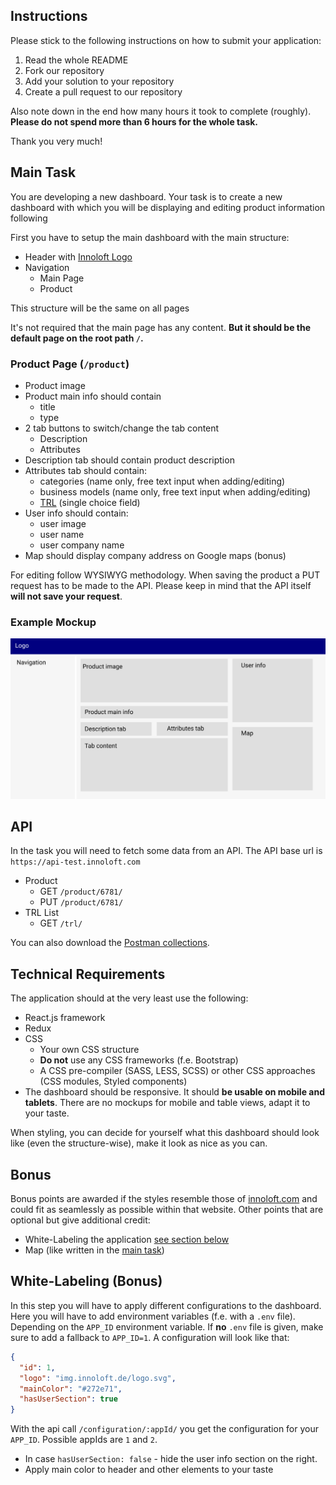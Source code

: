 ## Instructions

Please stick to the following instructions on how to submit your application:

1. Read the whole README
2. Fork our repository
3. Add your solution to your repository
4. Create a pull request to our repository

Also note down in the end how many hours it took to complete (roughly). **Please do not spend more than 6 hours for the whole task.**

Thank you very much!

## Main Task

You are developing a new dashboard. Your task is to create a new dashboard with which you will be displaying and editing product information following

First you have to setup the main dashboard with the main structure:

- Header with [Innoloft Logo](https://img.innoloft.de/logo.svg)
- Navigation
  - Main Page
  - Product

This structure will be the same on all pages

It's not required that the main page has any content. **But it should be the default page on the root path `/`.**

### Product Page (`/product`)

- Product image
- Product main info should contain
  - title
  - type
- 2 tab buttons to switch/change the tab content
  - Description
  - Attributes
- Description tab should contain product description
- Attributes tab should contain:
  - categories (name only, free text input when adding/editing)
  - business models (name only, free text input when adding/editing)
  - [TRL](https://en.wikipedia.org/wiki/Technology_readiness_level) (single choice field)
- User info should contain:
  - user image
  - user name
  - user company name
- Map should display company address on Google maps (bonus)

For editing follow WYSIWYG methodology. When saving the product a PUT request has to be made to the API. Please keep in mind that the API itself **will not save your request**.

### Example Mockup

![mockup](mockup.jpg)

## API

In the task you will need to fetch some data from an API. The API base url is `https://api-test.innoloft.com`

- Product
  - GET `/product/6781/`
  - PUT `/product/6781/`
- TRL List
  - GET `/trl/`
  
You can also download the [Postman collections](https://api-test.innoloft.com/postman_collection.json).

## Technical Requirements

The application should at the very least use the following:

- React.js framework
- Redux
- CSS
  - Your own CSS structure
  - **Do not** use any CSS frameworks (f.e. Bootstrap)
  - A CSS pre-compiler (SASS, LESS, SCSS) or other CSS approaches (CSS modules, Styled components)
- The dashboard should be responsive. It should **be usable on mobile and tablets**. There are no mockups for mobile and table views, adapt it to your taste.

When styling, you can decide for yourself what this dashboard should look like (even the structure-wise), make it look as nice as you can.

## Bonus

Bonus points are awarded if the styles resemble those of [innoloft.com](https://innoloft.com/home) and could fit as seamlessly as possible within that website.
Other points that are optional but give additional credit:

- White-Labeling the application [see section below](#White-Labeling-Bonus)
- Map (like written in the [main task](#Main-Task))

## White-Labeling (Bonus)

In this step you will have to apply different configurations to the dashboard. Here you will have to add environment variables (f.e. with a `.env` file). Depending on the `APP_ID` environment variable. If **no** `.env` file is given, make sure to add a fallback to `APP_ID=1`.
A configuration will look like that:

```json
{
  "id": 1,
  "logo": "img.innoloft.de/logo.svg",
  "mainColor": "#272e71",
  "hasUserSection": true
}
```

With the api call `/configuration/:appId/` you get the configuration for your `APP_ID`. Possible appIds are `1` and `2`.

- In case `hasUserSection: false` - hide the user info section on the right.
- Apply main color to header and other elements to your taste

